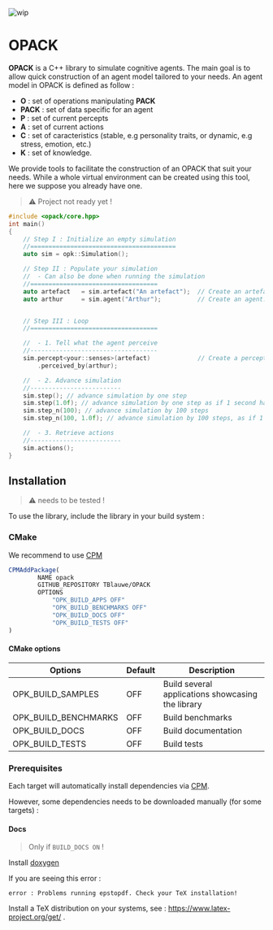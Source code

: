 ![wip](https://img.shields.io/badge/-WIP-red)

# OPACK

__OPACK__ is a C++ library to simulate cognitive agents. The main goal is to allow quick construction of an agent model tailored to your needs. An agent model in OPACK is defined as follow :

* __O__ : set of operations manipulating __PACK__
* __PACK__ : set of data specific for an agent
* __P__ : set of current percepts
* __A__ : set of current actions
* __C__ : set of caracteristics (stable, e.g personality traits, or dynamic, e.g stress, emotion, etc.)
* __K__ : set of knowledge.

We provide tools to facilitate the construction of an OPACK that suit your needs. While a whole virtual environment can be created using this tool, here we suppose you already have one.

> :warning: Project not ready yet !

```cpp
#include <opack/core.hpp>
int main()
{
	// Step I : Initialize an empty simulation
	//========================================
	auto sim = opk::Simulation();       

	// Step II : Populate your simulation
	//	- Can also be done when running the simulation
	//===================================
	auto artefact   = sim.artefact("An artefact");  // Create an artefact.
	auto arthur     = sim.agent("Arthur");          // Create an agent.


	// Step III : Loop
	//===================================

	//	- 1. Tell what the agent perceive
	//-----------------------------------
	sim.percept<your::senses>(artefact)             // Create a percept coming from artefact, perceived by arthur.
		.perceived_by(arthur); 

	//	- 2. Advance simulation
	//-------------------------
	sim.step(); // advance simulation by one step
	sim.step(1.0f); // advance simulation by one step as if 1 second has passed
	sim.step_n(100); // advance simulation by 100 steps
	sim.step_n(100, 1.0f); // advance simulation by 100 steps, as if 1 seconds passed between each steps

	//	- 3. Retrieve actions
	//-------------------------
	sim.actions();
}
```

## Installation

> :warning: needs to be tested !
 
To use the library, include the library in your build system :

### CMake

We recommend to use [CPM](https://github.com/cpm-cmake/CPM.cmake)
```cmake
CPMAddPackage(
        NAME opack 
        GITHUB_REPOSITORY TBlauwe/OPACK
        OPTIONS
            "OPK_BUILD_APPS OFF"
            "OPK_BUILD_BENCHMARKS OFF"
            "OPK_BUILD_DOCS OFF"
            "OPK_BUILD_TESTS OFF"
)
```

#### CMake options

| Options              | Default  | Description                                              |
| -------------------- | -------- | -------------------------------------------------------- |
| OPK_BUILD_SAMPLES    | OFF      | Build several applications showcasing the library        |
| OPK_BUILD_BENCHMARKS | OFF      | Build benchmarks                                         |
| OPK_BUILD_DOCS       | OFF      | Build documentation                                      |
| OPK_BUILD_TESTS      | OFF      | Build tests                                              |

### Prerequisites

Each target will automatically install dependencies via [CPM](https://github.com/cpm-cmake/).

However, some dependencies needs to be downloaded manually (for some targets) :

#### Docs

> Only if `BUILD_DOCS ON` !

Install [doxygen](https://www.doxygen.nl/download.html)

If you are seeing this error :

```
error : Problems running epstopdf. Check your TeX installation!
```

Install a TeX distribution on your systems, see : https://www.latex-project.org/get/ .

